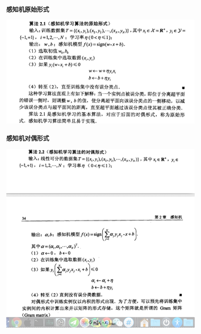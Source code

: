 ### 感知机原始形式
![原始](https://github.com/seyoulala/Basic-Algorithm/blob/master/picture/%E6%84%9F%E7%9F%A5%E6%9C%BA%E5%8E%9F%E5%A7%8B.png)

### 感知机对偶形式
![对偶](https://github.com/seyoulala/Basic-Algorithm/blob/master/picture/%E6%84%9F%E7%9F%A5%E6%9C%BA%E5%AF%B9%E5%81%B6.png)

